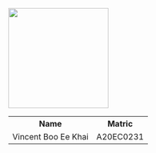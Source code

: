 <p>
  <img height="200px" src="" />
</p>
<table>
  <tr>
    <th>Name</th>
    <th>Matric</th>
  </tr>
  <tr>
    <td>Vincent Boo Ee Khai</td>
    <td>A20EC0231</td>
  </tr>
</table>

